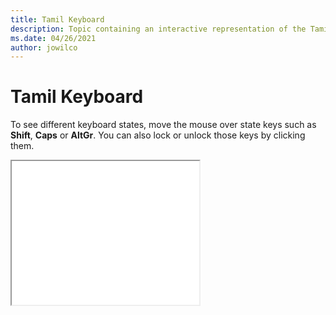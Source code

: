 ```yaml
--- 
title: Tamil Keyboard 
description: Topic containing an interactive representation of the Tamil Keyboard 
ms.date: 04/26/2021 
author: jowilco 
--- 
```

 
# Tamil Keyboard 
 
To see different keyboard states, move the mouse over state keys such as **Shift**, **Caps** or **AltGr**. You can also lock or unlock those keys by clicking them. 
 
<iframe src="kbdintam.html" height="230"></iframe> 
